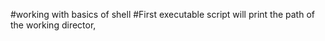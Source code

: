 #working with basics of shell
#First executable script will print the path of the working director,
